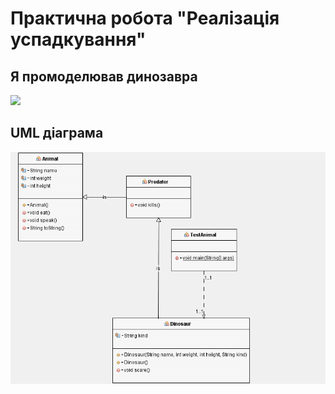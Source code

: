 # Практична робота "Реалізація успадкування"
## Я промоделював динозавра 
![](http://pngimg.com/uploads/dinosaur/dinosaur_PNG16606.png)
 ## UML діаграма 
 <img src="https://github.com/ppc-ntu-khpi/35-inheritance-VladKharchenko1/blob/master/UML.png">
